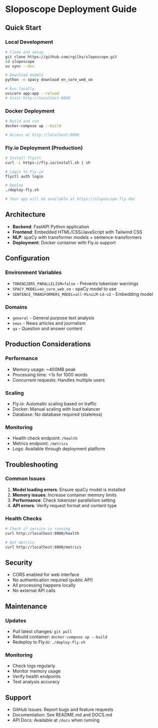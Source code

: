 # Sloposcope Deployment Guide

## Quick Start

### Local Development

```bash
# Clone and setup
git clone https://github.com/rgilks/sloposcope.git
cd sloposcope
uv sync --dev

# Download models
python -m spacy download en_core_web_sm

# Run locally
uvicorn app:app --reload
# Visit http://localhost:8000
```

### Docker Deployment

```bash
# Build and run
docker-compose up --build

# Access at http://localhost:8000
```

### Fly.io Deployment (Production)

```bash
# Install flyctl
curl -L https://fly.io/install.sh | sh

# Login to Fly.io
flyctl auth login

# Deploy
./deploy-fly.sh

# Your app will be available at https://sloposcope.fly.dev
```

## Architecture

- **Backend**: FastAPI Python application
- **Frontend**: Embedded HTML/CSS/JavaScript with Tailwind CSS
- **NLP**: spaCy with transformer models + sentence-transformers
- **Deployment**: Docker container with Fly.io support

## Configuration

### Environment Variables

- `TOKENIZERS_PARALLELISM=false` - Prevents tokenizer warnings
- `SPACY_MODEL=en_core_web_sm` - spaCy model to use
- `SENTENCE_TRANSFORMERS_MODEL=all-MiniLM-L6-v2` - Embedding model

### Domains

- `general` - General purpose text analysis
- `news` - News articles and journalism
- `qa` - Question and answer content

## Production Considerations

### Performance
- Memory usage: ~400MB peak
- Processing time: <1s for 1000 words
- Concurrent requests: Handles multiple users

### Scaling
- Fly.io: Automatic scaling based on traffic
- Docker: Manual scaling with load balancer
- Database: No database required (stateless)

### Monitoring
- Health check endpoint: `/health`
- Metrics endpoint: `/metrics`
- Logs: Available through deployment platform

## Troubleshooting

### Common Issues

1. **Model loading errors**: Ensure spaCy model is installed
2. **Memory issues**: Increase container memory limits
3. **Performance**: Check tokenizer parallelism setting
4. **API errors**: Verify request format and content type

### Health Checks

```bash
# Check if service is running
curl http://localhost:8000/health

# Get metrics
curl http://localhost:8000/metrics
```

## Security

- CORS enabled for web interface
- No authentication required (public API)
- All processing happens locally
- No external API calls

## Maintenance

### Updates
- Pull latest changes: `git pull`
- Rebuild container: `docker-compose up --build`
- Redeploy to Fly.io: `./deploy-fly.sh`

### Monitoring
- Check logs regularly
- Monitor memory usage
- Verify health endpoints
- Test analysis accuracy

## Support

- GitHub Issues: Report bugs and feature requests
- Documentation: See README.md and DOCS.md
- API Docs: Available at `/docs` when running